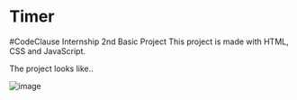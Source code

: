# Timer
#CodeClause Internship 2nd Basic Project
This project is made with HTML, CSS and JavaScript. 

The project looks like..

![image](https://github.com/JaiswalPrince03/Timer/assets/131595377/1f523bf3-57ec-4beb-8fcf-c7c2128e644f)
